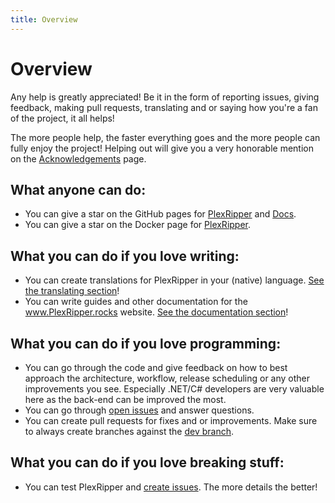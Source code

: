 ```yaml
---
title: Overview
---
```


# Overview

Any help is greatly appreciated! Be it in the form of reporting issues, giving feedback, making pull requests,
translating and or saying how you're a fan of the project, it all helps!

The more people help, the faster everything goes and the more people can fully enjoy the project! Helping out will
give you a very honorable mention on the [Acknowledgements](/acknowledgements) page.

## What anyone can do:

- You can give a star on the GitHub pages for [PlexRipper](https://github.com/PlexRipper/PlexRipper)
  and [Docs](https://github.com/PlexRipper/Docs).
- You can give a star on the Docker page for [PlexRipper](https://hub.docker.com/r/plexripper/plexripper/).

## What you can do if you love writing:

- You can create translations for PlexRipper in your (native)
  language. [See the translating section](/contributing/translating)!
- You can write guides and other documentation for the www.PlexRipper.rocks
  website. [See the documentation section](/contributing/documentation)!

## What you can do if you love programming:

- You can go through the code and give feedback on how to best approach the architecture, workflow, release scheduling
  or any other improvements you see. Especially .NET/C# developers are very valuable here as the back-end can be
  improved the most.
- You can go through [open issues](https://github.com/PlexRipper/PlexRipper/issues) and answer questions.
- You can create pull requests for fixes and or improvements. Make sure to always create branches against
  the [dev branch](https://github.com/PlexRipper/PlexRipper/tree/dev).

## What you can do if you love breaking stuff:

- You can test PlexRipper and [create issues](https://github.com/PlexRipper/PlexRipper/issues/new). The more details the
  better!
